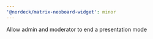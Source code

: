 ```yaml
---
'@nordeck/matrix-neoboard-widget': minor
---
```


Allow admin and moderator to end a presentation mode
